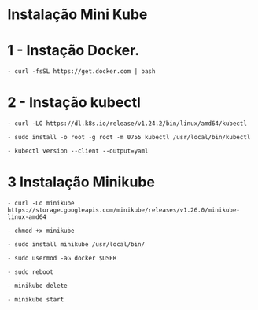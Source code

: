
# Instalação Mini Kube

# 1 - Instação Docker.

    - curl -fsSL https://get.docker.com | bash

# 2 - Instação kubectl

    - curl -LO https://dl.k8s.io/release/v1.24.2/bin/linux/amd64/kubectl

    - sudo install -o root -g root -m 0755 kubectl /usr/local/bin/kubectl

    - kubectl version --client --output=yaml   

# 3 Instalação Minikube

    - curl -Lo minikube https://storage.googleapis.com/minikube/releases/v1.26.0/minikube-linux-amd64

    - chmod +x minikube

    - sudo install minikube /usr/local/bin/

    - sudo usermod -aG docker $USER

    - sudo reboot

    - minikube delete

    - minikube start
